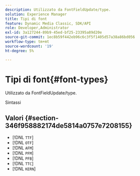 ```yaml
---
description: Utilizzato da FontFieldUpdate/type.
solution: Experience Manager
title: Tipi di font
feature: Dynamic Media Classic, SDK/API
role: Developer,Administrator
exl-id: 3a127244-89b9-45ed-bf25-23395a89d20e
source-git-commit: 1ec8b59f442eb96c6c3f5f1405d57a38a86bd056
workflow-type: tm+mt
source-wordcount: '19'
ht-degree: 5%

---
```


# Tipi di font{#font-types}

Utilizzato da FontFieldUpdate/type.

Sintassi

## Valori {#section-346f958882174de5814a0757e7208155}

* [!DNL `TTF`]
* [!DNL `OTF`]
* [!DNL `AFM`]
* [!DNL `PFM`]
* [!DNL `PFB`]
* [!DNL `TTC`]
* [!DNL `KERN`]
